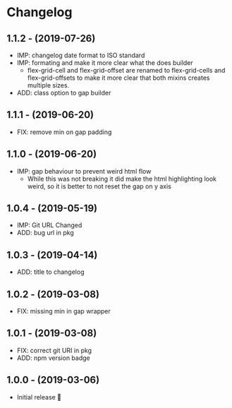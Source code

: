 # Changelog

## 1.1.2 - (2019-07-26)
* IMP: changelog date format to ISO standard
* IMP: formating and make it more clear what the does builder
  * flex-grid-cell and flex-grid-offset are renamed
    to flex-grid-cells and flex-grid-offsets
    to make it more clear that both mixins creates multiple sizes.
* ADD: class option to gap builder

## 1.1.1 - (2019-06-20)
* FIX: remove min on gap padding

## 1.1.0 - (2019-06-20)
* IMP: gap behaviour to prevent weird html flow
  * While this was not breaking it did make the html highlighting look weird,
    so it is better to not reset the gap on y axis

## 1.0.4 - (2019-05-19)
* IMP: Git URL Changed
* ADD: bug url in pkg

## 1.0.3 - (2019-04-14)
* ADD: title to changelog

## 1.0.2 - (2019-03-08)
* FIX: missing min in gap wrapper

## 1.0.1 - (2019-03-08)
* FIX: correct git URI in pkg
* ADD: npm version badge

## 1.0.0 - (2019-03-06)
* Initial release 🎉
